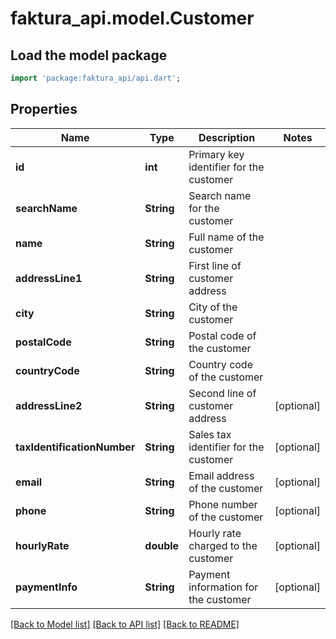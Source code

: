 # faktura_api.model.Customer

## Load the model package
```dart
import 'package:faktura_api/api.dart';
```

## Properties
Name | Type | Description | Notes
------------ | ------------- | ------------- | -------------
**id** | **int** | Primary key identifier for the customer | 
**searchName** | **String** | Search name for the customer | 
**name** | **String** | Full name of the customer | 
**addressLine1** | **String** | First line of customer address | 
**city** | **String** | City of the customer | 
**postalCode** | **String** | Postal code of the customer | 
**countryCode** | **String** | Country code of the customer | 
**addressLine2** | **String** | Second line of customer address | [optional] 
**taxIdentificationNumber** | **String** | Sales tax identifier for the customer | [optional] 
**email** | **String** | Email address of the customer | [optional] 
**phone** | **String** | Phone number of the customer | [optional] 
**hourlyRate** | **double** | Hourly rate charged to the customer | [optional] 
**paymentInfo** | **String** | Payment information for the customer | [optional] 

[[Back to Model list]](../README.md#documentation-for-models) [[Back to API list]](../README.md#documentation-for-api-endpoints) [[Back to README]](../README.md)


